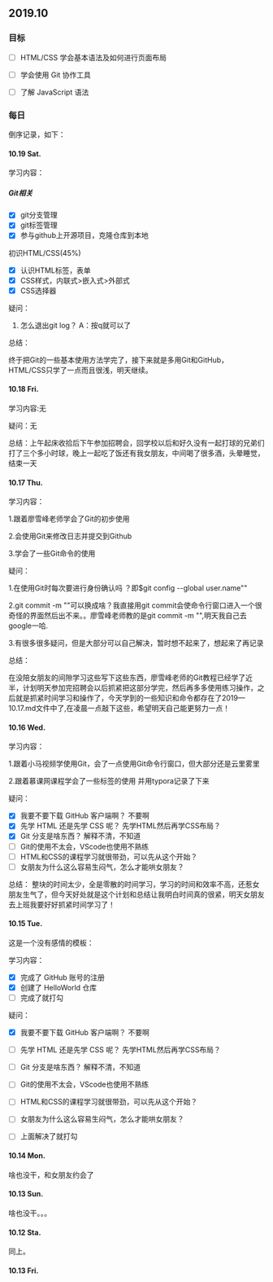 ## 2019.10

### 目标

- [ ] HTML/CSS 学会基本语法及如何进行页面布局
- [ ] 学会使用 Git 协作工具
- [ ] 了解 JavaScript 语法



### 每日

倒序记录，如下：

#### 10.19 Sat.

学习内容：

##### Git相关

- [x] git分支管理
- [x] git标签管理
- [x] 参与github上开源项目，克隆仓库到本地

初识HTML/CSS(45%)

- [x] 认识HTML标签，表单
- [x] CSS样式，内联式>嵌入式>外部式
- [x] CSS选择器

疑问：

1. 怎么退出git log？      A：按q就可以了

总结：

终于把Git的一些基本使用方法学完了，接下来就是多用Git和GitHub，HTML/CSS只学了一点而且很浅，明天继续。

#### 10.18 Fri.

学习内容:无

疑问：无

总结：上午起床收拾后下午参加招聘会，回学校以后和好久没有一起打球的兄弟们打了三个多小时球，晚上一起吃了饭还有我女朋友，中间喝了很多酒，头晕睡觉，结束一天

#### 10.17 Thu.

学习内容：

1.跟着廖雪峰老师学会了Git的初步使用

2.会使用Git来修改日志并提交到Github

3.学会了一些Git命令的使用

疑问：

1.在使用Git时每次要进行身份确认吗 ？即$git config --global user.name""

2.git commit -m ""可以换成啥？我直接用git commit会使命令行窗口进入一个很奇怪的界面然后出不来。。廖雪峰老师教的是git commit -m "",明天我自己去google一哈.

3.有很多很多疑问，但是大部分可以自己解决，暂时想不起来了，想起来了再记录

总结：

在没陪女朋友的间隙学习这些写下这些东西，廖雪峰老师的Git教程已经学了近半，计划明天参加完招聘会以后抓紧把这部分学完，然后再多多使用练习操作，之后就是抓紧时间学习和操作了，今天学到的一些知识和命令都存在了2019—10.17.md文件中了,在凌晨一点敲下这些，希望明天自己能更努力一点！

#### 10.16 Wed.

学习内容：

1.跟着小马视频学使用Git，会了一点使用Git命令行窗口，但大部分还是云里雾里

2.跟着慕课网课程学会了一些标签的使用 并用typora记录了下来

疑问：

- [x] 我要不要下载 GitHub 客户端啊？   不要啊
- [x] 先学 HTML 还是先学 CSS 呢？      先学HTML然后再学CSS布局？
- [x] Git 分支是啥东西？               解释不清，不知道
- [ ] Git的使用不太会，VScode也使用不熟练
- [ ] HTML和CSS的课程学习就很带劲，可以先从这个开始？
- [ ] 女朋友为什么这么容易生闷气，怎么才能哄女朋友？ 

总结：
整块的时间太少，全是零散的时间学习，学习的时间和效率不高，还惹女朋友生气了，但今天好处就是这个计划和总结让我明白时间真的很紧，明天女朋友去上班我要好好抓紧时间学习了！

#### 10.15 Tue.

这是一个没有感情的模板：

学习内容：

- [x] 完成了 GitHub 账号的注册
- [x] 创建了 HelloWorld 仓库
- [ ] 完成了就打勾

疑问：

- [x] 我要不要下载 GitHub 客户端啊？   不要啊
- [ ] 先学 HTML 还是先学 CSS 呢？      先学HTML然后再学CSS布局？
- [ ] Git 分支是啥东西？               解释不清，不知道
- [ ] Git的使用不太会，VScode也使用不熟练
- [ ] HTML和CSS的课程学习就很带劲，可以先从这个开始？
- [ ] 女朋友为什么这么容易生闷气，怎么才能哄女朋友？ 
- [ ] 上面解决了就打勾




#### 10.14 Mon.

啥也没干，和女朋友约会了



#### 10.13 Sun.

啥也没干。。。



#### 10.12 Sta.

同上。



#### 10.13 Fri.



